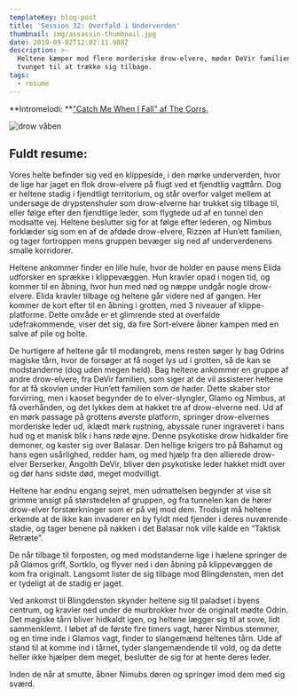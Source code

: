 ```yaml
---
templateKey: blog-post
title: 'Session 32: Overfald i Underverden'
thumbnail: img/assassin-thumbnail.jpg
date: 2019-09-02T12:02:11.988Z
description: >-
  Heltene kæmper mod flere morderiske drow-elvere, møder DeVir familien og blive
  tvunget til at trække sig tilbage.
tags:
  - resume
---
```

**Intromelodi: **["Catch Me When I Fall" af The Corrs.](https://open.spotify.com/track/4s4lPeWsestSljYbNRn8TF)

![drow våben](/img/drow-items.jpg)

## Fuldt resume:

Vores helte befinder sig ved en klippeside, i den mørke underverden, hvor de lige har jaget en flok drow-elvere på flugt ved et fjendtlig vagttårn. Dog er heltene stadig i fjendtligt territorium, og står overfor valget mellem at undersøge de drypstenshuler som drow-elverne har trukket sig tilbage til, eller følge efter den fjendtlige leder, som flygtede ud af en tunnel den modsatte vej. Heltene beslutter sig for at følge efter lederen, og Nimbus forklæder sig som en af de afdøde drow-elvere, Rizzen af Hun’ett familien, og tager fortroppen mens gruppen bevæger sig ned af underverdenens smalle korridorer.

Heltene ankommer finder en lille hule, hvor de holder en pause mens Elida udforsker en sprække i klippevæggen. Hun kravler opad i nogen tid, og kommer til en åbning, hvor hun med nød og næppe undgår nogle drow-elvere. Elida kravler tilbage og heltene går videre ned af gangen. Her kommer de kort efter til en åbning i grotten, med 3 niveauer af klippe-platforme. Dette område er et glimrende sted at overfalde udefrakommende, viser det sig, da fire Sort-elvere åbner kampen med en salve af pile og bolte.

De hurtigere af heltene går til modangreb, mens resten søger ly bag Odrins magiske tårn, hvor de forsøger at få noget lys ud i grotten, så de kan se modstanderne (dog uden megen held). Bag heltene ankommer en gruppe af andre drow-elvere, fra DeVir familien, som siger at de vil assisterer heltene for at få skovlen under Hun’ett familien som de hader. Dette skaber stor forvirring, men i kaoset begynder de to elver-slyngler, Glamo og Nimbus, at få overhånden, og det lykkes dem at hakket tre af drow-elverne ned. Ud af en mørk passage på grottens øverste platform, springer drow-elvernes morderiske leder ud, iklædt mørk rustning, abyssale runer ingraveret i hans hud og et manisk blik i hans røde øjne. Denne psykotiske drow hidkalder fire demoner, og kaster sig over Balasar. Den hellige krigers tro på Bahamut og hans egen usårlighed, redder ham, og med hjælp fra den allierede drow-elver Berserker, Angolth DeVir, bliver den psykotiske leder hakket midt over og dør hans sidste død, meget modvilligt.

Heltene har endnu engang sejret, men udmattelsen begynder at vise sit grimme ansigt på størstedelen af gruppen, og fra tunnelen kan de hører drow-elver forstærkninger som er på vej mod dem. Trodsigt må heltene erkende at de ikke kan invaderer en by fyldt med fjender i deres nuværende stadie, og tager benene på nakken i det Balasar nok ville kalde en “Taktisk Retræte”.

De når tilbage til forposten, og med modstanderne lige i hælene springer de på Glamos griff, Sortklo, og flyver ned i den åbning på klippevæggen de kom fra originalt. Langsomt lister de sig tilbage mod Blingdensten, men det er tydeligt at de stadig er jaget.

Ved ankomst til Blingdensten skynder heltene sig til paladset i byens centrum, og kravler ned under de murbrokker hvor de originalt mødte Odrin. Det magiske tårn bliver hidkaldt igen, og heltene lægger sig til at sove, lidt sammenklemt. I løbet af de første fire timers vagt, hører Nimbus stemmer, og en time inde i Glamos vagt, finder to slangemænd heltenes tårn. Ude af stand til at komme ind i tårnet, tyder slangemændende til vold, og da dette heller ikke hjælper dem meget, beslutter de sig for at hente deres leder.

Inden de når at smutte, åbner Nimubs døren og springer imod dem med sig sværd.
